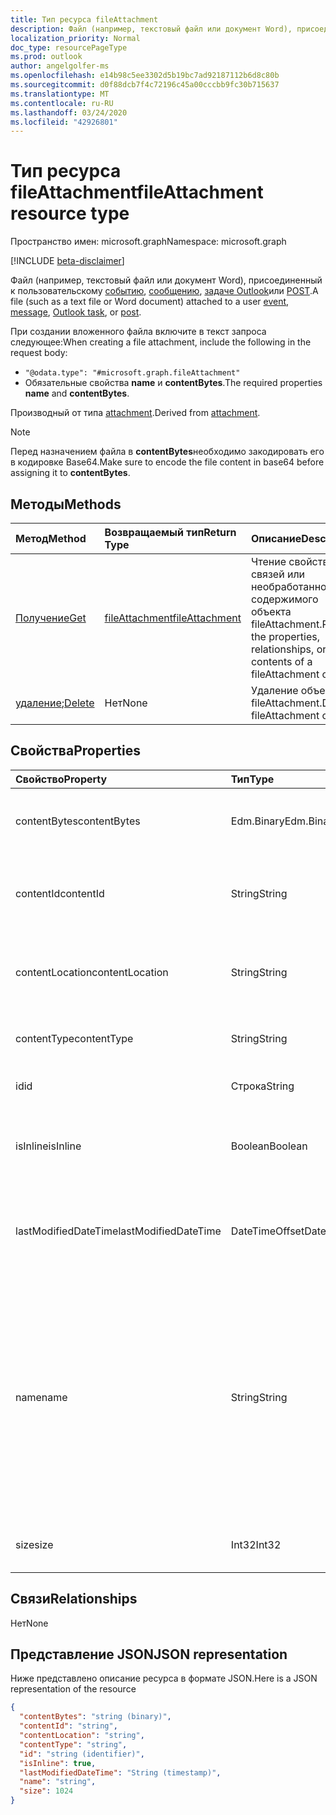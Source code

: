 ```yaml
---
title: Тип ресурса fileAttachment
description: Файл (например, текстовый файл или документ Word), присоединенный к событию,
localization_priority: Normal
doc_type: resourcePageType
ms.prod: outlook
author: angelgolfer-ms
ms.openlocfilehash: e14b98c5ee3302d5b19bc7ad92187112b6d8c80b
ms.sourcegitcommit: d0f88dcb7f4c72196c45a00cccbb9fc30b715637
ms.translationtype: MT
ms.contentlocale: ru-RU
ms.lasthandoff: 03/24/2020
ms.locfileid: "42926801"
---
```

# <a name="fileattachment-resource-type"></a><span data-ttu-id="ec5f0-103">Тип ресурса fileAttachment</span><span class="sxs-lookup"><span data-stu-id="ec5f0-103">fileAttachment resource type</span></span>

<span data-ttu-id="ec5f0-104">Пространство имен: microsoft.graph</span><span class="sxs-lookup"><span data-stu-id="ec5f0-104">Namespace: microsoft.graph</span></span>

[!INCLUDE [beta-disclaimer](../../includes/beta-disclaimer.md)]

<span data-ttu-id="ec5f0-105">Файл (например, текстовый файл или документ Word), присоединенный к пользовательскому [событию](../resources/event.md), [сообщению](../resources/message.md), [задаче Outlook](../resources/outlooktask.md)или [POST](../resources/post.md).</span><span class="sxs-lookup"><span data-stu-id="ec5f0-105">A file (such as a text file or Word document) attached to a user [event](../resources/event.md), [message](../resources/message.md), [Outlook task](../resources/outlooktask.md), or [post](../resources/post.md).</span></span> 

<span data-ttu-id="ec5f0-106">При создании вложенного файла включите в текст запроса следующее:</span><span class="sxs-lookup"><span data-stu-id="ec5f0-106">When creating a file attachment, include the following in the request body:</span></span>

* `"@odata.type": "#microsoft.graph.fileAttachment"`
* <span data-ttu-id="ec5f0-107">Обязательные свойства **name** и **contentBytes**.</span><span class="sxs-lookup"><span data-stu-id="ec5f0-107">The required properties **name** and **contentBytes**.</span></span>

<span data-ttu-id="ec5f0-108">Производный от типа [attachment](attachment.md).</span><span class="sxs-lookup"><span data-stu-id="ec5f0-108">Derived from [attachment](attachment.md).</span></span>

> [!NOTE]
> <span data-ttu-id="ec5f0-109">Перед назначением файла в **contentBytes**необходимо закодировать его в кодировке Base64.</span><span class="sxs-lookup"><span data-stu-id="ec5f0-109">Make sure to encode the file content in base64 before assigning it to **contentBytes**.</span></span>

## <a name="methods"></a><span data-ttu-id="ec5f0-110">Методы</span><span class="sxs-lookup"><span data-stu-id="ec5f0-110">Methods</span></span>

| <span data-ttu-id="ec5f0-111">Метод</span><span class="sxs-lookup"><span data-stu-id="ec5f0-111">Method</span></span>       | <span data-ttu-id="ec5f0-112">Возвращаемый тип</span><span class="sxs-lookup"><span data-stu-id="ec5f0-112">Return Type</span></span>  |<span data-ttu-id="ec5f0-113">Описание</span><span class="sxs-lookup"><span data-stu-id="ec5f0-113">Description</span></span>|
|:---------------|:--------|:----------|
|[<span data-ttu-id="ec5f0-114">Получение</span><span class="sxs-lookup"><span data-stu-id="ec5f0-114">Get</span></span>](../api/attachment-get.md) | [<span data-ttu-id="ec5f0-115">fileAttachment</span><span class="sxs-lookup"><span data-stu-id="ec5f0-115">fileAttachment</span></span>](fileattachment.md) |<span data-ttu-id="ec5f0-116">Чтение свойств, связей или необработанного содержимого объекта fileAttachment.</span><span class="sxs-lookup"><span data-stu-id="ec5f0-116">Read the properties, relationships, or raw contents of a fileAttachment object.</span></span>|
|<span data-ttu-id="ec5f0-117">[удаление](../api/attachment-delete.md);</span><span class="sxs-lookup"><span data-stu-id="ec5f0-117">[Delete](../api/attachment-delete.md)</span></span> | <span data-ttu-id="ec5f0-118">Нет</span><span class="sxs-lookup"><span data-stu-id="ec5f0-118">None</span></span> |<span data-ttu-id="ec5f0-119">Удаление объекта fileAttachment.</span><span class="sxs-lookup"><span data-stu-id="ec5f0-119">Delete fileAttachment object.</span></span> |

## <a name="properties"></a><span data-ttu-id="ec5f0-120">Свойства</span><span class="sxs-lookup"><span data-stu-id="ec5f0-120">Properties</span></span>
| <span data-ttu-id="ec5f0-121">Свойство</span><span class="sxs-lookup"><span data-stu-id="ec5f0-121">Property</span></span>     | <span data-ttu-id="ec5f0-122">Тип</span><span class="sxs-lookup"><span data-stu-id="ec5f0-122">Type</span></span>   |<span data-ttu-id="ec5f0-123">Описание</span><span class="sxs-lookup"><span data-stu-id="ec5f0-123">Description</span></span>|
|:---------------|:--------|:----------|
|<span data-ttu-id="ec5f0-124">contentBytes</span><span class="sxs-lookup"><span data-stu-id="ec5f0-124">contentBytes</span></span>|<span data-ttu-id="ec5f0-125">Edm.Binary</span><span class="sxs-lookup"><span data-stu-id="ec5f0-125">Edm.Binary</span></span>|<span data-ttu-id="ec5f0-126">Содержимое файла в кодировке base64.</span><span class="sxs-lookup"><span data-stu-id="ec5f0-126">The base64-encoded contents of the file.</span></span>|
|<span data-ttu-id="ec5f0-127">contentId</span><span class="sxs-lookup"><span data-stu-id="ec5f0-127">contentId</span></span>|<span data-ttu-id="ec5f0-128">String</span><span class="sxs-lookup"><span data-stu-id="ec5f0-128">String</span></span>|<span data-ttu-id="ec5f0-129">Идентификатор вложения в хранилище Exchange.</span><span class="sxs-lookup"><span data-stu-id="ec5f0-129">The ID of the attachment in the Exchange store.</span></span>|
|<span data-ttu-id="ec5f0-130">contentLocation</span><span class="sxs-lookup"><span data-stu-id="ec5f0-130">contentLocation</span></span>|<span data-ttu-id="ec5f0-131">String</span><span class="sxs-lookup"><span data-stu-id="ec5f0-131">String</span></span>|<span data-ttu-id="ec5f0-132">Не используйте это свойство, так как оно не поддерживается.</span><span class="sxs-lookup"><span data-stu-id="ec5f0-132">Do not use this property as it is not supported.</span></span>|
|<span data-ttu-id="ec5f0-133">contentType</span><span class="sxs-lookup"><span data-stu-id="ec5f0-133">contentType</span></span>|<span data-ttu-id="ec5f0-134">String</span><span class="sxs-lookup"><span data-stu-id="ec5f0-134">String</span></span>|<span data-ttu-id="ec5f0-135">Тип контента этого вложения.</span><span class="sxs-lookup"><span data-stu-id="ec5f0-135">The content type of the attachment.</span></span>|
|<span data-ttu-id="ec5f0-136">id</span><span class="sxs-lookup"><span data-stu-id="ec5f0-136">id</span></span>|<span data-ttu-id="ec5f0-137">Строка</span><span class="sxs-lookup"><span data-stu-id="ec5f0-137">String</span></span>|<span data-ttu-id="ec5f0-138">Идентификатор вложения.</span><span class="sxs-lookup"><span data-stu-id="ec5f0-138">The attachment ID.</span></span>|
|<span data-ttu-id="ec5f0-139">isInline</span><span class="sxs-lookup"><span data-stu-id="ec5f0-139">isInline</span></span>|<span data-ttu-id="ec5f0-140">Boolean</span><span class="sxs-lookup"><span data-stu-id="ec5f0-140">Boolean</span></span>|<span data-ttu-id="ec5f0-141">Задано значение true, если это встроенное вложение.</span><span class="sxs-lookup"><span data-stu-id="ec5f0-141">Set to true if this is an inline attachment.</span></span>|
|<span data-ttu-id="ec5f0-142">lastModifiedDateTime</span><span class="sxs-lookup"><span data-stu-id="ec5f0-142">lastModifiedDateTime</span></span>|<span data-ttu-id="ec5f0-143">DateTimeOffset</span><span class="sxs-lookup"><span data-stu-id="ec5f0-143">DateTimeOffset</span></span>|<span data-ttu-id="ec5f0-144">Дата и время последнего изменения вложения.</span><span class="sxs-lookup"><span data-stu-id="ec5f0-144">The date and time when the attachment was last modified.</span></span>|
|<span data-ttu-id="ec5f0-145">name</span><span class="sxs-lookup"><span data-stu-id="ec5f0-145">name</span></span>|<span data-ttu-id="ec5f0-146">String</span><span class="sxs-lookup"><span data-stu-id="ec5f0-146">String</span></span>|<span data-ttu-id="ec5f0-147">Имя, представляющее текст, который отображается под значком, представляющим внедренное вложение. Оно может не быть фактическим именем файла.</span><span class="sxs-lookup"><span data-stu-id="ec5f0-147">The name representing the text that is displayed below the icon representing the embedded attachment.This does not need to be the actual file name.</span></span>|
|<span data-ttu-id="ec5f0-148">size</span><span class="sxs-lookup"><span data-stu-id="ec5f0-148">size</span></span>|<span data-ttu-id="ec5f0-149">Int32</span><span class="sxs-lookup"><span data-stu-id="ec5f0-149">Int32</span></span>|<span data-ttu-id="ec5f0-150">Размер вложения в байтах.</span><span class="sxs-lookup"><span data-stu-id="ec5f0-150">The size in bytes of the attachment.</span></span>|

## <a name="relationships"></a><span data-ttu-id="ec5f0-151">Связи</span><span class="sxs-lookup"><span data-stu-id="ec5f0-151">Relationships</span></span>
<span data-ttu-id="ec5f0-152">Нет</span><span class="sxs-lookup"><span data-stu-id="ec5f0-152">None</span></span>


## <a name="json-representation"></a><span data-ttu-id="ec5f0-153">Представление JSON</span><span class="sxs-lookup"><span data-stu-id="ec5f0-153">JSON representation</span></span>

<span data-ttu-id="ec5f0-154">Ниже представлено описание ресурса в формате JSON.</span><span class="sxs-lookup"><span data-stu-id="ec5f0-154">Here is a JSON representation of the resource</span></span>

<!-- {
  "blockType": "resource",
  "baseType": "microsoft.graph.attachment",
  "keyProperty": "id",
  "optionalProperties": [

  ],
  "@odata.type": "microsoft.graph.fileAttachment"
}-->

```json
{
  "contentBytes": "string (binary)",
  "contentId": "string",
  "contentLocation": "string",
  "contentType": "string",
  "id": "string (identifier)",
  "isInline": true,
  "lastModifiedDateTime": "String (timestamp)",
  "name": "string",
  "size": 1024
}

```

<!-- uuid: 8fcb5dbc-d5aa-4681-8e31-b001d5168d79
2015-10-25 14:57:30 UTC -->
<!--
{
  "type": "#page.annotation",
  "description": "fileAttachment resource",
  "keywords": "",
  "section": "documentation",
  "tocPath": "",
  "suppressions": []
}
-->
